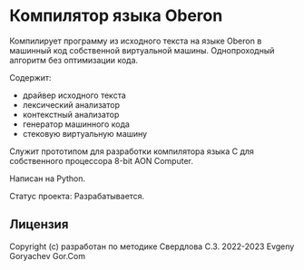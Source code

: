 # Компилятор языка Oberon

Компилирует программу из исходного текста на языке Oberon в машинный код собственной виртуальной машины.
Однопроходный алгоритм без оптимизации кода.

Содержит:
- драйвер исходного текста
- лексический анализатор
- контекстный анализатор
- генератор машинного кода
- стековую виртуальную машину

Служит прототипом для разработки компилятора языка C для собственного процессора 8-bit AON Computer.

Написан на Python.

Статус проекта: Разрабатывается.


## Лицензия
Copyright (c) разработан по методике Свердлова С.З.
2022-2023 Evgeny Goryachev
Gor.Com
